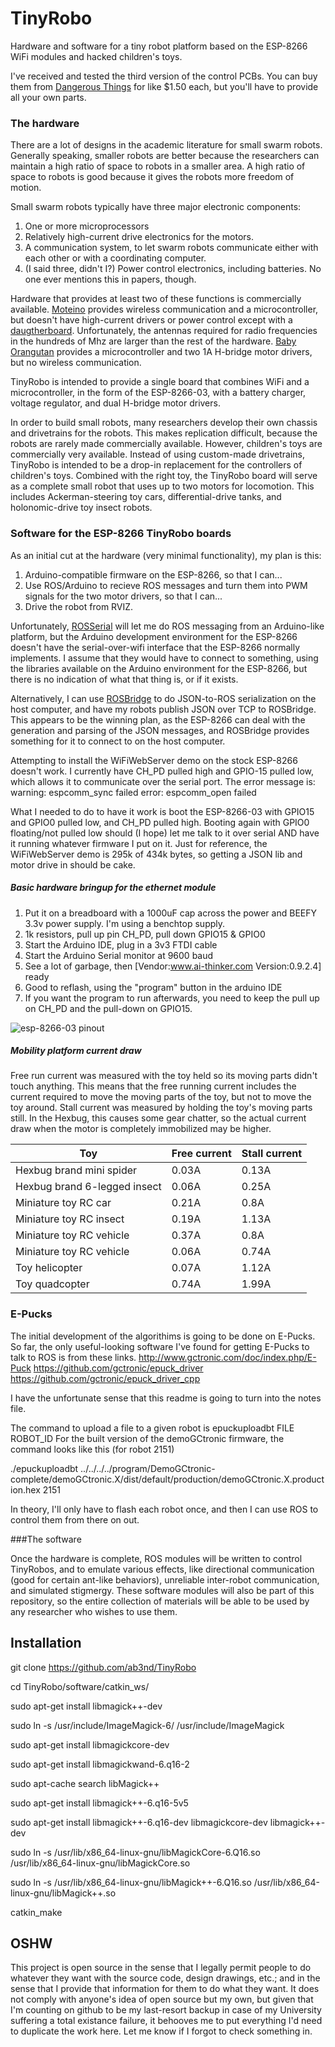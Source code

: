 # TinyRobo
Hardware and software for a tiny robot platform based on the ESP-8266 WiFi modules and hacked children's toys. 

I've received and tested the third version of the control PCBs. 
You can buy them from [Dangerous Things](http://dirtypcbs.com/view.php?share=20617&accesskey=775edbb47111a5cd47e422829b761675) for like $1.50 each, but you'll have to provide all your own parts.

### The hardware
There are a lot of designs in the academic literature for small swarm robots. 
Generally speaking, smaller robots are better because the researchers can maintain a high ratio of space to robots in a smaller area. 
A high ratio of space to robots is good because it gives the robots more freedom of motion. 

Small swarm robots typically have three major electronic components:

1. One or more microprocessors
2. Relatively high-current drive electronics for the motors.
3. A communication system, to let swarm robots communicate either with each other or with a coordinating computer. 
4. (I said three, didn't I?) Power control electronics, including batteries. No one ever mentions this in papers, though. 

Hardware that provides at least two of these functions is commercially available. 
[Moteino](http://lowpowerlab.com/moteino/) provides wireless communication and a microcontroller, but doesn't have high-current drivers or power control except with a [daugtherboard](https://lowpowerlab.com/shop/powershield). Unfortunately, the antennas required for radio frequencies in the hundreds of Mhz are larger than the rest of the hardware. 
[Baby Orangutan](https://www.pololu.com/product/1220/specs) provides a microcontroller and two 1A H-bridge motor drivers, but no wireless communication. 

TinyRobo is intended to provide a single board that combines WiFi and a microcontroller, in the form of the ESP-8266-03, with a battery charger, voltage regulator, and dual H-bridge motor drivers.

In order to build small robots, many researchers develop their own chassis and drivetrains for the robots. 
This makes replication difficult, because the robots are rarely made commercially available. 
However, children's toys are commercially very available. 
Instead of using custom-made drivetrains, TinyRobo is intended to be a drop-in replacement for the controllers of children's toys. 
Combined with the right toy, the TinyRobo board will serve as a complete small robot that uses up to two motors for locomotion. This includes Ackerman-steering toy cars, differential-drive tanks, and holonomic-drive toy insect robots.

### Software for the ESP-8266 TinyRobo boards

As an initial cut at the hardware (very minimal functionality), my plan is this:

1. Arduino-compatible firmware on the ESP-8266, so that I can...
2. Use ROS/Arduino to recieve ROS messages and turn them into PWM signals for the two motor drivers, so that I can...
3. Drive the robot from RVIZ. 

Unfortunately, [ROSSerial](http://wiki.ros.org/rosserial_arduino/Tutorials) will let me do ROS messaging from an Arduino-like platform, but the Arduino development environment for the ESP-8266 doesn't have the serial-over-wifi interface that the ESP-8266 normally implements.
I assume that they would have to connect to something, using the libraries available on the Arduino environment for the ESP-8266, but there is no indication of what that thing is, or if it exists. 

Alternatively, I can use [ROSBridge](http://wiki.ros.org/rosbridge_suite) to do JSON-to-ROS serialization on the host computer, and have my robots publish JSON over TCP to ROSBridge.
This appears to be the winning plan, as the ESP-8266 can deal with the generation and parsing of the JSON messages, and ROSBridge provides something for it to connect to on the host computer. 

Attempting to install the WiFiWebServer demo on the stock ESP-8266 doesn't work. 
I currently have CH_PD pulled high and GPIO-15 pulled low, which allows it to communicate over the serial port. The error message is:
warning: espcomm_sync failed
error: espcomm_open failed

What I needed to do to have it work is boot the ESP-8266-03 with GPIO15 and GPIO0 pulled low, and CH_PD pulled high. 
Booting again with GPIO0 floating/not pulled low should (I hope) let me talk to it over serial AND have it running whatever firmware I put on it. 
Just for reference, the WiFiWebServer demo is 295k of 434k bytes, so getting a JSON lib and motor drive in should be cake. 

##### Basic hardware bringup for the ethernet module
1. Put it on a breadboard with a 1000uF cap across the power and BEEFY 3.3v power supply. I'm using a benchtop supply. 
2. 1k resistors, pull up pin CH_PD, pull down GPIO15 & GPIO0
3. Start the Arduino IDE, plug in a 3v3 FTDI cable
4. Start the Arduino Serial monitor at 9600 baud
5. See a lot of garbage, then [Vendor:www.ai-thinker.com Version:0.9.2.4] ready
6. Good to reflash, using the "program" button in the arduino IDE
7. If you want the program to run afterwards, you need to keep the pull up on CH_PD and the pull-down on GPIO15. 

![esp-8266-03 pinout](https://github.com/ab3nd/TinyRobo/blob/master/docs/8266-03-pinout.jpeg)
##### Mobility platform current draw
Free run current was measured with the toy held so its moving parts didn't touch anything. 
This means that the free running current includes the current required to move the moving parts of the toy, but not to move the toy around. 
Stall current was measured by holding the toy's moving parts still. In the Hexbug, this causes some gear chatter, so the actual current draw when the motor is completely immobilized may be higher. 

Toy | Free current | Stall current
--- | --- | ---
Hexbug brand mini spider | 0.03A | 0.13A
Hexbug brand 6-legged insect | 0.06A | 0.25A
Miniature toy RC car |  0.21A | 0.8A
Miniature toy RC insect |  0.19A | 1.13A
Miniature toy RC vehicle |  0.37A | 0.8A
Miniature toy RC vehicle | 0.06A | 0.74A
Toy helicopter | 0.07A | 1.12A
Toy quadcopter | 0.74A | 1.99A

### E-Pucks

The initial development of the algorithims is going to be done on E-Pucks. 
So far, the only useful-looking software I've found for getting E-Pucks to talk to ROS is from these links. 
http://www.gctronic.com/doc/index.php/E-Puck
https://github.com/gctronic/epuck_driver
https://github.com/gctronic/epuck_driver_cpp

I have the unfortunate sense that this readme is going to turn into the notes file. 

The command to upload a file to a given robot is 
epuckuploadbt FILE ROBOT_ID
For the built version of the demoGCtronic firmware, the command looks like this (for robot 2151)

 ./epuckuploadbt ../../../../program/DemoGCtronic-complete/demoGCtronic.X/dist/default/production/demoGCtronic.X.production.hex 2151

In theory, I'll only have to flash each robot once, and then I can use ROS to control them from there on out. 

###The software

Once the hardware is complete, ROS modules will be written to control TinyRobos, and to emulate various effects, like directional communication (good for certain ant-like behaviors), unreliable inter-robot communication, and simulated stigmergy. 
These software modules will also be part of this repository, so the entire collection of materials will be able to be used by any researcher who wishes to use them. 

## Installation 

git clone https://github.com/ab3nd/TinyRobo

cd TinyRobo/software/catkin_ws/

sudo apt-get install libmagick++-dev

sudo ln -s /usr/include/ImageMagick-6/ /usr/include/ImageMagick

sudo apt-get install libmagickcore-dev

sudo apt-get install libmagickwand-6.q16-2

sudo apt-cache search libMagick++

sudo apt-get install libmagick++-6.q16-5v5

sudo apt-get install libmagick++-6.q16-dev  libmagickcore-dev libmagick++-dev

sudo ln -s /usr/lib/x86_64-linux-gnu/libMagickCore-6.Q16.so /usr/lib/x86_64-linux-gnu/libMagickCore.so

sudo ln -s /usr/lib/x86_64-linux-gnu/libMagick++-6.Q16.so /usr/lib/x86_64-linux-gnu/libMagick++.so

catkin_make


## OSHW
This project is open source in the sense that I legally permit people to do whatever they want with the source code, design drawings, etc.; and in the sense that I provide that information for them to do what they want. 
It does not comply with anyone's idea of open source but my own, but given that I'm counting on github to be my last-resort backup in case of my University suffering a total existance failure, it behooves me to put everything I'd need to duplicate the work here. 
Let me know if I forgot to check something in. 


